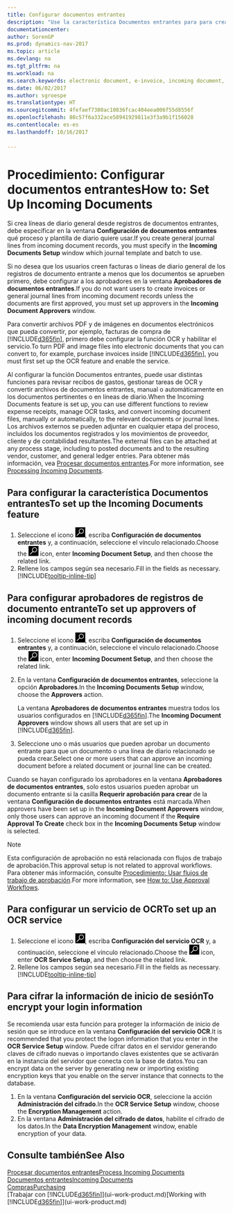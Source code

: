 ```yaml
---
title: Configurar documentos entrantes
description: "Use la característica Documentos entrantes para para crear documentos electrónicos, administrar las tareas de OCR, importar facturas y convertir los archivos de imagen."
documentationcenter: 
author: SorenGP
ms.prod: dynamics-nav-2017
ms.topic: article
ms.devlang: na
ms.tgt_pltfrm: na
ms.workload: na
ms.search.keywords: electronic document, e-invoice, incoming document, OCR, ecommerce, document exchange, import invoice
ms.date: 06/02/2017
ms.author: sgroespe
ms.translationtype: HT
ms.sourcegitcommit: 4fefaef7380ac10836fcac404eea006f55d8556f
ms.openlocfilehash: 80c57f6a332ace58941929811e3f3a9b1f156028
ms.contentlocale: es-es
ms.lasthandoff: 10/16/2017

---
```

# <a name="how-to-set-up-incoming-documents"></a><span data-ttu-id="4131d-103">Procedimiento: Configurar documentos entrantes</span><span class="sxs-lookup"><span data-stu-id="4131d-103">How to: Set Up Incoming Documents</span></span>
<span data-ttu-id="4131d-104">Si crea líneas de diario general desde registros de documentos entrantes, debe especificar en la ventana **Configuración de documentos entrantes** qué proceso y plantilla de diario quiere usar.</span><span class="sxs-lookup"><span data-stu-id="4131d-104">If you create general journal lines from incoming document records, you must specify in the **Incoming Documents Setup** window which journal template and batch to use.</span></span>

<span data-ttu-id="4131d-105">Si no desea que los usuarios creen facturas o líneas de diario general de los registros de documento entrante a menos que los documentos se aprueben primero, debe configurar a los aprobadores en la ventana **Aprobadores de documentos entrantes**.</span><span class="sxs-lookup"><span data-stu-id="4131d-105">If you do not want users to create invoices or general journal lines from incoming document records unless the documents are first approved, you must set up approvers in the **Incoming Document Approvers** window.</span></span>

<span data-ttu-id="4131d-106">Para convertir archivos PDF y de imágenes en documentos electrónicos que pueda convertir, por ejemplo, facturas de compra de [!INCLUDE[d365fin](includes/d365fin_md.md)], primero debe configurar la función OCR y habilitar el servicio.</span><span class="sxs-lookup"><span data-stu-id="4131d-106">To turn PDF and image files into electronic documents that you can convert to, for example, purchase invoices inside [!INCLUDE[d365fin](includes/d365fin_md.md)], you must first set up the OCR feature and enable the service.</span></span>

<span data-ttu-id="4131d-107">Al configurar la función Documentos entrantes, puede usar distintas funciones para revisar recibos de gastos, gestionar tareas de OCR y convertir archivos de documentos entrantes, manual o automáticamente en los documentos pertinentes o en líneas de diario.</span><span class="sxs-lookup"><span data-stu-id="4131d-107">When the Incoming Documents feature is set up, you can use different functions to review expense receipts, manage OCR tasks, and convert incoming document files, manually or automatically, to the relevant documents or journal lines.</span></span> <span data-ttu-id="4131d-108">Los archivos externos se pueden adjuntar en cualquier etapa del proceso, incluidos los documentos registrados y los movimientos de proveedor, cliente y de contabilidad resultantes.</span><span class="sxs-lookup"><span data-stu-id="4131d-108">The external files can be attached at any process stage, including to posted documents and to the resulting vendor, customer, and general ledger entries.</span></span> <span data-ttu-id="4131d-109">Para obtener más información, vea [Procesar documentos entrantes](across-process-income-documents.md).</span><span class="sxs-lookup"><span data-stu-id="4131d-109">For more information, see [Processing Incoming Documents](across-process-income-documents.md).</span></span>

## <a name="to-set-up-the-incoming-documents-feature"></a><span data-ttu-id="4131d-110">Para configurar la característica Documentos entrantes</span><span class="sxs-lookup"><span data-stu-id="4131d-110">To set up the Incoming Documents feature</span></span>
1. <span data-ttu-id="4131d-111">Seleccione el icono ![Buscar página o informe](media/ui-search/search_small.png "icono Buscar página o informe"), escriba **Configuración de documentos entrantes** y, a continuación, seleccione el vínculo relacionado.</span><span class="sxs-lookup"><span data-stu-id="4131d-111">Choose the ![Search for Page or Report](media/ui-search/search_small.png "Search for Page or Report icon") icon, enter **Incoming Document Setup**, and then choose the related link.</span></span>
2. <span data-ttu-id="4131d-112">Rellene los campos según sea necesario.</span><span class="sxs-lookup"><span data-stu-id="4131d-112">Fill in the fields as necessary.</span></span> [!INCLUDE[tooltip-inline-tip](includes/tooltip-inline-tip_md.md)]

## <a name="to-set-up-approvers-of-incoming-document-records"></a><span data-ttu-id="4131d-113">Para configurar aprobadores de registros de documento entrante</span><span class="sxs-lookup"><span data-stu-id="4131d-113">To set up approvers of incoming document records</span></span>
1. <span data-ttu-id="4131d-114">Seleccione el icono ![Buscar página o informe](media/ui-search/search_small.png "icono Buscar página o informe"), escriba **Configuración de documentos entrantes** y, a continuación, seleccione el vínculo relacionado.</span><span class="sxs-lookup"><span data-stu-id="4131d-114">Choose the ![Search for Page or Report](media/ui-search/search_small.png "Search for Page or Report icon") icon, enter **Incoming Document Setup**, and then choose the related link.</span></span>  
2. <span data-ttu-id="4131d-115">En la ventana **Configuración de documentos entrantes**, seleccione la opción **Aprobadores**.</span><span class="sxs-lookup"><span data-stu-id="4131d-115">In the **Incoming Documents Setup** window, choose the **Approvers** action.</span></span>

    <span data-ttu-id="4131d-116">La ventana **Aprobadores de documentos entrantes** muestra todos los usuarios configurados en [!INCLUDE[d365fin](includes/d365fin_md.md)].</span><span class="sxs-lookup"><span data-stu-id="4131d-116">The **Incoming Document Approvers** window shows all users that are set up in [!INCLUDE[d365fin](includes/d365fin_md.md)].</span></span>  
3. <span data-ttu-id="4131d-117">Seleccione uno o más usuarios que pueden aprobar un documento entrante para que un documento o una línea de diario relacionado se pueda crear.</span><span class="sxs-lookup"><span data-stu-id="4131d-117">Select one or more users that can approve an incoming document before a related document or journal line can be created.</span></span>

<span data-ttu-id="4131d-118">Cuando se hayan configurado los aprobadores en la ventana **Aprobadores de documentos entrantes**, solo estos usuarios pueden aprobar un documento entrante si la casilla **Requerir aprobación para crear** de la ventana **Configuración de documentos entrantes** está marcada.</span><span class="sxs-lookup"><span data-stu-id="4131d-118">When approvers have been set up in the **Incoming Document Approvers** window, only those users can approve an incoming document if the **Require Approval To Create** check box in the **Incoming Documents Setup** window is selected.</span></span>

> [!NOTE]  
>   <span data-ttu-id="4131d-119">Esta configuración de aprobación no está relacionada con flujos de trabajo de aprobación.</span><span class="sxs-lookup"><span data-stu-id="4131d-119">This approval setup is not related to approval workflows.</span></span> <span data-ttu-id="4131d-120">Para obtener más información, consulte [Procedimiento: Usar flujos de trabajo de aprobación](across-how-use-approval-workflows.md).</span><span class="sxs-lookup"><span data-stu-id="4131d-120">For more information, see [How to: Use Approval Workflows](across-how-use-approval-workflows.md).</span></span>

## <a name="to-set-up-an-ocr-service"></a><span data-ttu-id="4131d-121">Para configurar un servicio de OCR</span><span class="sxs-lookup"><span data-stu-id="4131d-121">To set up an OCR service</span></span>
1. <span data-ttu-id="4131d-122">Seleccione el icono ![Buscar página o informe](media/ui-search/search_small.png "icono Buscar página o informe"), escriba **Configuración del servicio OCR** y, a continuación, seleccione el vínculo relacionado.</span><span class="sxs-lookup"><span data-stu-id="4131d-122">Choose the ![Search for Page or Report](media/ui-search/search_small.png "Search for Page or Report icon") icon, enter **OCR Service Setup**, and then choose the related link.</span></span>
2. <span data-ttu-id="4131d-123">Rellene los campos según sea necesario.</span><span class="sxs-lookup"><span data-stu-id="4131d-123">Fill in the fields as necessary.</span></span> [!INCLUDE[tooltip-inline-tip](includes/tooltip-inline-tip_md.md)]

## <a name="to-encrypt-your-login-information"></a><span data-ttu-id="4131d-124">Para cifrar la información de inicio de sesión</span><span class="sxs-lookup"><span data-stu-id="4131d-124">To encrypt your login information</span></span>
<span data-ttu-id="4131d-125">Se recomienda usar esta función para proteger la información de inicio de sesión que se introduce en la ventana **Configuración del servicio OCR**.</span><span class="sxs-lookup"><span data-stu-id="4131d-125">It is recommended that you protect the logon information that you enter in the **OCR Service Setup** window.</span></span> <span data-ttu-id="4131d-126">Puede cifrar datos en el servidor generando claves de cifrado nuevas o importando claves existentes que se activarán en la instancia del servidor que conecta con la base de datos.</span><span class="sxs-lookup"><span data-stu-id="4131d-126">You can encrypt data on the server by generating new or importing existing encryption keys that you enable on the server instance that connects to the database.</span></span>

1. <span data-ttu-id="4131d-127">En la ventana **Configuración del servicio OCR**, seleccione la acción **Administración del cifrado**.</span><span class="sxs-lookup"><span data-stu-id="4131d-127">In the **OCR Service Setup** window, choose the **Encryption Management** action.</span></span>
2. <span data-ttu-id="4131d-128">En la ventana **Administración del cifrado de datos**, habilite el cifrado de los datos.</span><span class="sxs-lookup"><span data-stu-id="4131d-128">In the **Data Encryption Management** window, enable encryption of your data.</span></span>

## <a name="see-also"></a><span data-ttu-id="4131d-129">Consulte también</span><span class="sxs-lookup"><span data-stu-id="4131d-129">See Also</span></span>
[<span data-ttu-id="4131d-130">Procesar documentos entrantes</span><span class="sxs-lookup"><span data-stu-id="4131d-130">Process Incoming Documents</span></span>](across-process-income-documents.md)  
[<span data-ttu-id="4131d-131">Documentos entrantes</span><span class="sxs-lookup"><span data-stu-id="4131d-131">Incoming Documents</span></span>](across-income-documents.md)  
[<span data-ttu-id="4131d-132">Compras</span><span class="sxs-lookup"><span data-stu-id="4131d-132">Purchasing</span></span>](purchasing-manage-purchasing.md)  
<span data-ttu-id="4131d-133">[Trabajar con [!INCLUDE[d365fin](includes/d365fin_md.md)]](ui-work-product.md)</span><span class="sxs-lookup"><span data-stu-id="4131d-133">[Working with [!INCLUDE[d365fin](includes/d365fin_md.md)]](ui-work-product.md)</span></span>

